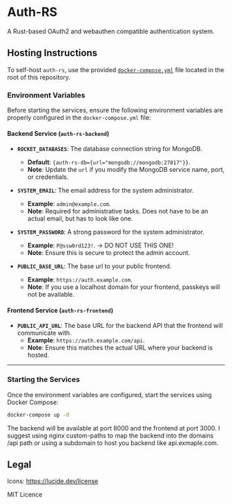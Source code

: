 # Auth-RS

A Rust-based OAuth2 and webauthen compatible authentication system.

## Hosting Instructions

To self-host `auth-rs`, use the provided [`docker-compose.yml`](docker-compose.yml) file located in the root of this repository.

### Environment Variables

Before starting the services, ensure the following environment variables are properly configured in the `docker-compose.yml` file:

#### Backend Service (`auth-rs-backend`)

- **`ROCKET_DATABASES`**: The database connection string for MongoDB.  
  - **Default**: `{auth-rs-db={url="mongodb://mongodb:27017"}}`.  
  - **Note**: Update the `url` if you modify the MongoDB service name, port, or credentials.

- **`SYSTEM_EMAIL`**: The email address for the system administrator.  
  - **Example**: `admin@example.com`.  
  - **Note**: Required for administrative tasks. Does not have to be an actual email, but has to look like one.

- **`SYSTEM_PASSWORD`**: A strong password for the system administrator.  
  - **Example**: `P@ssw0rd123!`. -> DO NOT USE THIS ONE!  
  - **Note**: Ensure this is secure to protect the admin account.

- **`PUBLIC_BASE_URL`**: The base url to your public frontend.
  - **Example**: `https://auth.example.com`.
  - **Note**: If you use a localhost domain for your frontend, passkeys will not be available.

#### Frontend Service (`auth-rs-frontend`)

- **`PUBLIC_API_URL`**: The base URL for the backend API that the frontend will communicate with.  
  - **Example**: `https://auth.example.com/api`.
  - **Note**: Ensure this matches the actual URL where your backend is hosted.

---

### Starting the Services

Once the environment variables are configured, start the services using Docker Compose:
```bash
docker-compose up -d
```

The backend will be available at port 8000 and the frontend at port 3000.
I suggest using nginx custom-paths to map the backend into the domains /api path or using a subdomain to host you backend like api.exmaple.com.

## Legal

Icons: <https://lucide.dev/license>

MIT Licence
